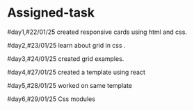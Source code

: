 # Assigned-task 
#day1,#22/01/25
created  responsive cards using html and css.

#day2,#23/01/25
learn about grid in css .

#day3,#24/01/25
created grid examples.

#day4,#27/01/25
created a template using react

#day5,#28/01/25
worked on same template 

#day6,#29/01/25 
Css modules

